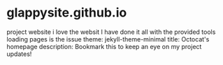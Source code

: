 # glappysite.github.io
project website
i love the websit
I have done it all with the provided tools
loading pages is the issue
theme: jekyll-theme-minimal
title: Octocat's homepage
description: Bookmark this to keep an eye on my project updates!
